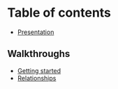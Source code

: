 # Table of contents

* [Presentation](README.md)

## Walkthroughs

* [Getting started](walkthroughs/getting-started.md)
* [Relationships](walkthroughs/relationships.md)
